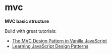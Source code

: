 # mvc
**MVC basic structure**

Build with great tutorials: 
- [The MVC Design Pattern in Vanilla JavaScript](https://www.sitepoint.com/mvc-design-pattern-javascript/)
- [Learning JavaScript Design Patterns](https://addyosmani.com/resources/essentialjsdesignpatterns/book/#detailmvc)

